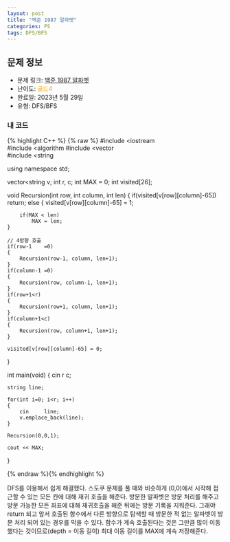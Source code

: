 ```yaml
---
layout: post
title: "백준 1987 알파벳"
categories: PS
tags: DFS/BFS
---
```


## 문제 정보
- 문제 링크: [백준 1987 알파벳](https://www.acmicpc.net/problem/1987)
- 난이도: <span style="color:#FFA500">골드4</span>
- 완료일: 2023년 5월 29일
- 유형: DFS/BFS

### 내 코드

{% highlight C++ %} {% raw %}
#include <iostream	
#include <algorithm	
#include <vector	
#include <string	

using namespace std;

vector<string	 v;
int r, c;
int MAX = 0;
int visited[26];

void Recursion(int row, int column, int len)
{
	if(visited[v[row][column]-65])
		return;
	else
	{
		visited[v[row][column]-65] = 1;
		
		if(MAX < len)
			MAX = len;
	}
	
	// 4방향 호출
	if(row-1	=0)
	{
		Recursion(row-1, column, len+1);
	}
	if(column-1	=0)
	{
		Recursion(row, column-1, len+1);
	}
	if(row+1<r)
	{
		Recursion(row+1, column, len+1);
	}
	if(column+1<c)
	{
		Recursion(row, column+1, len+1);
	}
	
	visited[v[row][column]-65] = 0;
}

int main(void)
{
	cin 		 r 		 c;
	
	string line;
	
	for(int i=0; i<r; i++)
	{
		cin		line;
		v.emplace_back(line);
	}
	
	Recursion(0,0,1);

	cout << MAX;
}

{% endraw %}{% endhighlight %}

DFS를 이용해서 쉽게 해결했다. 스도쿠 문제를 풀 때와 비슷하게 (0,0)에서 시작해 접근할 수 있는 모든 칸에 대해 재귀 호출을 해준다. 방문한 알파벳은 방문 처리를 해주고 방문 가능한 모든 좌표에 대해 재귀호출을 해준 뒤에는 방문 기록을 지워준다. 그래야 return 되고 앞서 호출된 함수에서 다른 방향으로 탐색할 때 방문한 적 없는 알파벳이 방문 처리 되어 있는 경우를 막을 수 있다. 함수가 계속 호출된다는 것은 그만큼 많이 이동했다는 것이므로(depth = 이동 길이) 최대 이동 길이를 MAX에 계속 저장해준다.
